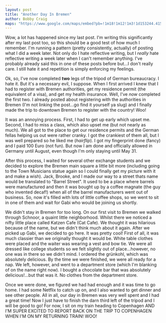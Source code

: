 ```yaml
---
layout: post
title: "Another Day In Bremen"
author: Bobby Craig
maps: "https://www.google.com/maps/embed?pb=!1m18!1m12!1m3!1d153244.41592589748!2d8.596204040652324!3d53.12017489544124!2m3!1f0!2f0!3f0!3m2!1i1024!2i768!4f13.1!3m3!1m2!1s0x47b128100ceee335%3A0xc2e8885cf937df51!2sBremen%2C+Germany!5e0!3m2!1sen!2sus!4v1486819410759"
---
```


Wow, a lot has happened since my last post. I'm writing this significantly after my last post too, so this should be a good test of how much I remember. I'm running a pattern (pretty consistently, actually) of posting what I did a week later. Not only do I hate reflective writing, but I <em>really</em> hate reflective writing a week later when I can't remember anything. I've probably already said this in one of these posts before but...I don't really care. I still hate it and repetition is simply enforcing my feelings.

Ok, so, I've now completed <strong>two</strong> legs of the tripod of German bureaucracy. I hate it. But it's a necessary evil, I suppose. When I first arrived I knew that I had to register with Bremen authorities, get my residence permit (the equivalent of a visa), and get my health insurance. Well, I've <em>now</em> completed the first two. I already posted about registering with the authorities in Bremen (I'm not linking the post...go find it yourself ya slug) and I finally made the trip to downtown Bremen to register with the country! Woo!

It was an annoying process. First, I had to get up early which upset me. Second, I had to miss a class, which also upset me (but not nearly as much). We all got to the place to get our residence permits and the German fellas helping us out were rather cranky. I got the crankiest of them all, but I was well prepared so he liked me (*hairflip*). I got my fingerprint done (fancy) and I paid 100 Euro (not fun). But now I am done and officially allowed in Germany until August, even though I'm only staying until May 31.

After this process, I waited for several other exchange students and we decided to explore the Bremen main square a little bit more (including going to the Town Musicians statue again so I could finally get my picture with it and make a wish). Jack, Brooke, and I made our way to a street thats name would be translated to "Barrel Street". It used to be a place where barrels were manufactured and then it was bought up by a coffee magnate (the guy who invented decaf!) when all of the barrel manufacturers went out of business. So, now it's filled with lots of little coffee shops, so we went to sit in one of them and wait for Gabi who would be joining us shortly.

We didn't stay in Bremen for too long. On our first visit to Bremen we walked through Schnoor, a quaint little neighborhood. Whilst there we noticed a nifty little place called Katzen Cafe (Cat Cafe). We thought it was hilarious because of the name, but we didn't think much about it again. After we picked up Gabi, we decided to go here. It was pretty cool! First of all, it was much classier than we originally thought it would be. White table clothes were placed and the waiter was wearing a vest and bow tie. We were all dressed like college students so we felt slightly out of place...however, no one was in there so we didn't mind. I ordered the grünkohl, which was absolutely delicious. By the time we were finished, we were all ready for a nap. We left, however, and went to a department store (which I'm blanking of on the name right now). I bought a chocolate bar that was absolutely delicious!...but that was it. No clothes from the department store.

Once we were done, we figured we had had enough and it was time to go home. I had some Netflix to catch up on, and I also wanted to get dinner and see other people. All in all, our day in Bremen was very well spent and I had a great time! Now I just have to finish the darn third left of the tripod and I will be good to go! For now, I sit on my train heading to Copenhagen AND I'M SUPER EXCITED TO REPORT BACK ON THE TRIP TO COPENHAGEN WHEN I'M ON MY RETURNING TRAIN! WOO!
